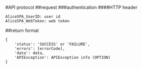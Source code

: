 #API protocol
##request
###authentication
####HTTP header
```
AliceSPA_UserID: user id
AliceSPA_WebToken: web token
```
##return format
```
{
    'status': 'SUCCESS' or 'FAILURE',
    'errors': [errorCode],
    'data': data,
    'APIException': APIException info (OPTION)
}
```
